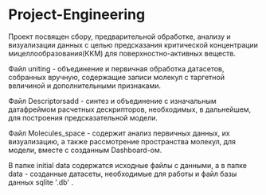 # Project-Engineering
Проект посвящен сбору, предварительной обработке, анализу и визуализации данных с целью предсказания критической концентрации мицеллообразования(ККМ) для поверхностно-активных веществ.

Файл uniting - объединение и первичная обработка датасетов, собранных вручную, содержащие записи молекул с таргетной величиной и дополнительными признаками.

Файл Descriptorsadd - синтез и объединение с изначальным датафреймом расчетных дескрипторов, необходимых, в дальнейшем, для построения предсказательной модели.

Файл Molecules_space - содержит анализ первичных данных, их визуализацию, а также рассмотрение пространства молекул, для модели, вместе с созданным Dashboard-ом.

В папке initial data содержатся исходные файлы с данными, а в папке data - созданные датасеты, необходимые для работы и файл базы данных sqlite '.db' .
